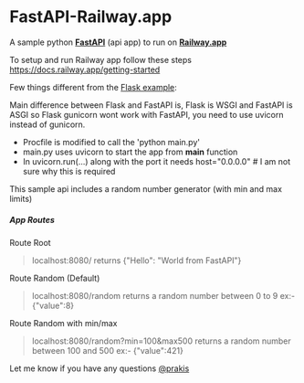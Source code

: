 # FastAPI-Railway.app
A sample python **[FastAPI](https://fastapi.tiangolo.com/)** (api app) to run on **[Railway.app](https://railway.app)**

To setup and run Railway app follow these steps https://docs.railway.app/getting-started

Few things different from the [Flask example](https://github.com/railwayapp/starters/tree/master/examples/flask):

Main difference between Flask and FastAPI is, Flask is WSGI and FastAPI is ASGI so Flask gunicorn wont work with FastAPI, you need to use uvicorn instead of gunicorn.

- Procfile is modified to call the 'python main.py'
- main.py uses uvicorn to start the app from __main__ function
- In uvicorn.run(...) along with the port it needs host="0.0.0.0" # I am not sure why this is required

This sample api includes a random number generator (with min and max limits)

##### App Routes
Route Root
> localhost:8080/
> returns {"Hello": "World from FastAPI"}

Route Random (Default)
> localhost:8080/random 
> returns a random number between 0 to 9
> ex:- {"value":8}

Route Random with min/max

> localhost:8080/random?min=100&max500 
> returns a random number between 100 and 500
> ex:- {"value":421}

Let me know if you have any questions [@prakis](https://twitter.com/prakis)